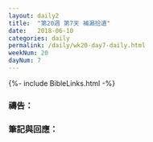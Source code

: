 ```yaml
---
layout: daily2
title:  "第20週 第7天 補漏拾遺"
date:   2018-06-10
categories: daily
permalink: /daily/wk20-day7-daily.html
weekNum: 20
dayNum: 7
---
```


{%- include BibleLinks.html -%}

### 禱告：

### 筆記與回應：
